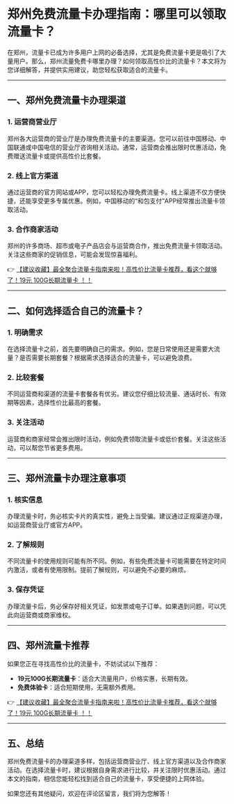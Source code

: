 # 郑州免费流量卡办理指南：哪里可以领取流量卡？

在郑州，流量卡已成为许多用户上网的必备选择，尤其是免费流量卡更是吸引了大量用户。那么，郑州流量免费卡哪里办理？如何领取高性价比的流量卡？本文将为您详细解答，并提供实用建议，助您轻松获取适合的流量卡。

---

## 一、郑州免费流量卡办理渠道

### 1. **运营商营业厅**
郑州各大运营商的营业厅是办理免费流量卡的主要渠道。您可以前往中国移动、中国联通或中国电信的营业厅咨询相关活动。通常，运营商会推出限时优惠活动，免费赠送流量卡或提供高性价比套餐。

### 2. **线上官方渠道**
通过运营商的官方网站或APP，您可以轻松办理免费流量卡。线上渠道不仅方便快捷，还能享受更多专属优惠。例如，中国移动的“和包支付”APP经常推出流量卡领取活动。

### 3. **合作商家活动**
郑州的许多商场、超市或电子产品店会与运营商合作，推出免费流量卡领取活动。关注这些商家的促销信息，可能会发现惊喜福利。

👉 [【建议收藏】最全聚合流量卡指南来啦！高性价比流量卡推荐，看这个就够了！19元 100G长期流量卡 ！！](https://bit.ly/Liuliangka)

---

## 二、如何选择适合自己的流量卡？

### 1. **明确需求**
在选择流量卡之前，首先要明确自己的需求。例如，您是日常使用还是需要大流量？是否需要长期套餐？根据需求选择适合的流量卡，可以避免浪费。

### 2. **比较套餐**
不同运营商和渠道的流量卡套餐各有优劣。建议您仔细比较流量、通话时长、有效期等因素，选择性价比最高的套餐。

### 3. **关注活动**
运营商和商家经常会推出限时活动，例如免费领取流量卡或低价套餐。关注这些活动，可以帮您节省更多费用。

---

## 三、郑州流量卡办理注意事项

### 1. **核实信息**
办理流量卡时，务必核实卡片的真实性，避免上当受骗。建议通过正规渠道办理，如运营商营业厅或官方APP。

### 2. **了解规则**
不同流量卡的使用规则可能有所不同。例如，有些免费流量卡可能需要在特定时间内激活，或者有使用限制。提前了解规则，可以避免不必要的麻烦。

### 3. **保存凭证**
办理流量卡后，务必保存好相关凭证，如发票或电子订单。如果遇到问题，可以凭此向运营商或商家维权。

---

## 四、郑州流量卡推荐

如果您正在寻找高性价比的流量卡，不妨试试以下推荐：

- **19元100G长期流量卡**：适合大流量用户，价格实惠，长期有效。
- **免费体验卡**：适合短期使用，无需额外费用。

👉 [【建议收藏】最全聚合流量卡指南来啦！高性价比流量卡推荐，看这个就够了！19元 100G长期流量卡 ！！](https://bit.ly/Liuliangka)

---

## 五、总结

郑州免费流量卡的办理渠道多样，包括运营商营业厅、线上官方渠道以及合作商家活动。在选择流量卡时，建议根据自身需求进行比较，并关注限时优惠活动。通过本文的指南，相信您能轻松找到适合自己的流量卡，享受便捷的上网体验。

如果您还有其他疑问，欢迎在评论区留言，我们将为您解答！